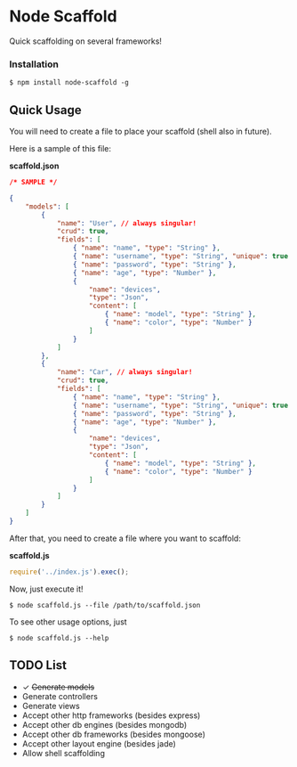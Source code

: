 # Node Scaffold
Quick scaffolding on several frameworks!

### Installation

```shell
$ npm install node-scaffold -g
```

## Quick Usage

You will need to create a file to place your scaffold (shell also in future).

Here is a sample of this file:

**scaffold.json**
```json
/* SAMPLE */

{
	"models": [
		{
			"name": "User", // always singular!
			"crud": true,
			"fields": [
				{ "name": "name", "type": "String" },
				{ "name": "username", "type": "String", "unique": true },
				{ "name": "password", "type": "String" },
				{ "name": "age", "type": "Number" },
				{
					"name": "devices",
					"type": "Json",
					"content": [
						{ "name": "model", "type": "String" },
						{ "name": "color", "type": "Number" }
					]
				}
			]
		},
		{
			"name": "Car", // always singular!
			"crud": true,
			"fields": [
				{ "name": "name", "type": "String" },
				{ "name": "username", "type": "String", "unique": true },
				{ "name": "password", "type": "String" },
				{ "name": "age", "type": "Number" },
				{
					"name": "devices",
					"type": "Json",
					"content": [
						{ "name": "model", "type": "String" },
						{ "name": "color", "type": "Number" }
					]
				}
			]
		}
	]
}

```

After that, you need to create a file where you want to scaffold:

**scaffold.js**
```javascript
require('../index.js').exec();
```

Now, just execute it!
```shell
$ node scaffold.js --file /path/to/scaffold.json
```

To see other usage options, just
```shell
$ node scaffold.js --help
```

## TODO List
* ✓ ~~Generate models~~
* Generate controllers
* Generate views
* Accept other http frameworks (besides express)
* Accept other db engines (besides mongodb)
* Accept other db frameworks (besides mongoose)
* Accept other layout engine (besides jade)
* Allow shell scaffolding